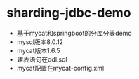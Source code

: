 # sharding-jdbc-demo
- 基于mycat和springboot的分库分表demo
- mysql版本8.0.12
- mycat版本1.6.5
- 建表语句在ddl.sql
- mycat配置在mycat-config.xml